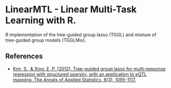 # LinearMTL - Linear Multi-Task Learning with R.

R implementation of the tree-guided group lasso (TGGL) and mixture of tree-guided group models (TGGLMix).

## References

* [Kim, S., & Xing, E. P. (2012). Tree-guided group lasso for multi-response regression with structured sparsity, with an application to eQTL mapping. The Annals of Applied Statistics, 6(3), 1095-1117.
](https://projecteuclid.org/euclid.aoas/1346418575)
